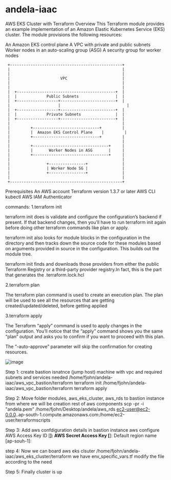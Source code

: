 # andela-iaac

AWS EKS Cluster with Terraform
Overview
This Terraform module provides an example implementation of an Amazon Elastic Kubernetes Service (EKS) cluster. The module provisions the following resources:

An Amazon EKS control plane
A VPC with private and public subnets
Worker nodes in an auto-scaling group (ASG)
A security group for worker nodes

     +-------------------------------------------------+
     |                                                 |
     |                                                 |
     |                      VPC                        |
     |                                                 |
     |                                                 |
     |  +-------------------------------------------+  |
     |  |             Public Subnets                |  |
     |  +------------------+------------------------+  |
     |                     |                             |
     |  +------------------+------------------------+  |
     |  |             Private Subnets               |  |
     |  +------------------+------------------------+  |
     |                                                 |
     |         +-----------------------------+         |
     |         |  Amazon EKS Control Plane    |         |
     |         +-----------------------------+         |
     |                                                 |
     |         +---------------------------------+     |
     |         |       Worker Nodes in ASG       |     |
     |         +---------------------------------+     |
     |                                                 |
     |                +----------------+               |
     |                | Worker Node SG |               |
     |                +----------------+               |
     |                                                 |
     +-------------------------------------------------+

Prerequisites
An AWS account
Terraform version 1.3.7 or later
AWS CLI
kubectl
AWS IAM Authenticator

commands:
1.terraform init

terraform init does is validate and configure the configuration’s backend if present. If that backend changes, then you’ll have to run terraform init again before doing other terraform commands like plan or apply.

terraform init also looks for module blocks in the configuration in the directory and then tracks down the source code for these modules based on arguments provided in source in the configuration. This builds out the module tree.

terraform init finds and downloads those providers from either the public Terraform Registry or a third-party provider registry.In fact, this is the part that generates the .terraform.lock.hcl


2.terraform plan

The terraform plan command is used to create an execution plan. The plan will be used to see all the resources that are getting created/updated/deleted, before getting applied

3.terraform apply

The Terraform “apply” command is used to apply changes in the configuration. You’ll notice that the “apply” command shows you the same “plan” output and asks you to confirm if you want to proceed with this plan.

The “-auto-approve” parameter will skip the confirmation for creating resources.

![image](https://user-images.githubusercontent.com/20705864/226191959-1a9b21b3-1fce-4c54-afd0-d83397a16db5.png)

Step 1:
create bastion isnatnce (jump host) machine with vpc and required subnets and services needed
/home/fjohn/andela-iaac/aws_vpc_bastion/terraform terraform init
/home/fjohn/andela-iaac/aws_vpc_bastion/terraform terraform apply

Step 2: 
Move  folder modules, aws_eks_cluster, aws_rds to bastion instance from where we will be creation rest of aws components
scp -pr  -i "andela.pem" /home/fjohn/Desktop/andela/aws_rds  ec2-user@ec2-0.0.0..ap-south-1.compute.amazonaws.com:/home/ec2-user/terraformscripts

Step 3:
Add aws confdiguration details in bastion instance 
aws configure
AWS Access Key ID [****************]: 
AWS Secret Access Key [****************]: 
Default region name [ap-souh-1]: 

step 4:
Now we can board aws eks clsuter
/home/fjohn/andela-iaac/aws_eks_cluster/terraform
we have env_specific_vars.tf modify the file according to the need

Step 5: 
Finally cluster is up 
